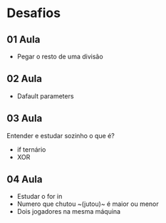 # Desafios

## 01 Aula

- Pegar o resto de uma divisão

## 02 Aula

- Dafault parameters

## 03 Aula

Entender e estudar sozinho o que é?

- if ternário
- XOR

## 04 Aula

- Estudar o for in
- Numero que chutou ~(jutou)~ é maior ou menor
- Dois jogadores na mesma máquina
